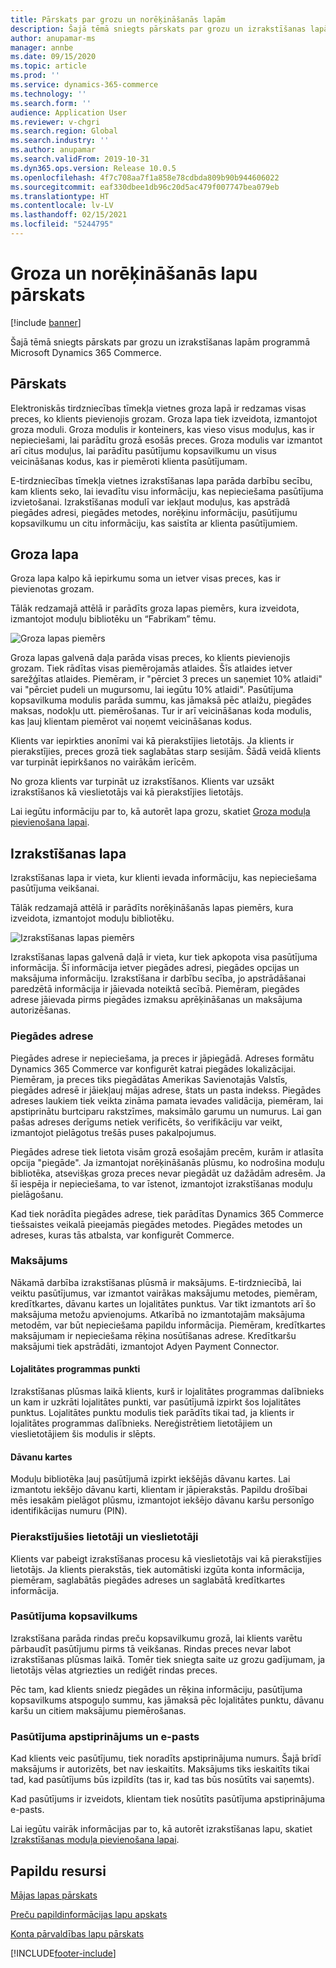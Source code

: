 ```yaml
---
title: Pārskats par grozu un norēķināšanās lapām
description: Šajā tēmā sniegts pārskats par grozu un izrakstīšanas lapām programmā Microsoft Dynamics 365 Commerce.
author: anupamar-ms
manager: annbe
ms.date: 09/15/2020
ms.topic: article
ms.prod: ''
ms.service: dynamics-365-commerce
ms.technology: ''
ms.search.form: ''
audience: Application User
ms.reviewer: v-chgri
ms.search.region: Global
ms.search.industry: ''
ms.author: anupamar
ms.search.validFrom: 2019-10-31
ms.dyn365.ops.version: Release 10.0.5
ms.openlocfilehash: 4f7c708aa7f1a858e78cdbda809b90b944606022
ms.sourcegitcommit: eaf330dbee1db96c20d5ac479f007747bea079eb
ms.translationtype: HT
ms.contentlocale: lv-LV
ms.lasthandoff: 02/15/2021
ms.locfileid: "5244795"
---
```

# <a name="cart-and-checkout-pages-overview"></a>Groza un norēķināšanās lapu pārskats

[!include [banner](includes/banner.md)]

Šajā tēmā sniegts pārskats par grozu un izrakstīšanas lapām programmā Microsoft Dynamics 365 Commerce.

## <a name="overview"></a>Pārskats

Elektroniskās tirdzniecības tīmekļa vietnes groza lapā ir redzamas visas preces, ko klients pievienojis grozam. Groza lapa tiek izveidota, izmantojot groza moduli. Groza modulis ir konteiners, kas vieso visus moduļus, kas ir nepieciešami, lai parādītu grozā esošās preces. Groza modulis var izmantot arī citus moduļus, lai parādītu pasūtījumu kopsavilkumu un visus veicināšanas kodus, kas ir piemēroti klienta pasūtījumam.

E-tirdzniecības tīmekļa vietnes izrakstīšanas lapa parāda darbību secību, kam klients seko, lai ievadītu visu informāciju, kas nepieciešama pasūtījuma izvietošanai. Izrakstīšanas modulī var iekļaut moduļus, kas apstrādā piegādes adresi, piegādes metodes, norēķinu informāciju, pasūtījumu kopsavilkumu un citu informāciju, kas saistīta ar klienta pasūtījumiem.

## <a name="cart-page"></a>Groza lapa

Groza lapa kalpo kā iepirkumu soma un ietver visas preces, kas ir pievienotas grozam.

Tālāk redzamajā attēlā ir parādīts groza lapas piemērs, kura izveidota, izmantojot moduļu bibliotēku un “Fabrikam” tēmu.

![Groza lapas piemērs](./media/cart2.PNG)

Groza lapas galvenā daļa parāda visas preces, ko klients pievienojis grozam. Tiek rādītas visas piemērojamās atlaides. Šīs atlaides ietver sarežģītas atlaides. Piemēram, ir "pērciet 3 preces un saņemiet 10% atlaidi" vai "pērciet pudeli un mugursomu, lai iegūtu 10% atlaidi". Pasūtījuma kopsavilkuma modulis parāda summu, kas jāmaksā pēc atlaižu, piegādes maksas, nodokļu utt. piemērošanas. Tur ir arī veicināšanas koda modulis, kas ļauj klientam piemērot vai noņemt veicināšanas kodus.

Klients var iepirkties anonīmi vai kā pierakstījies lietotājs. Ja klients ir pierakstījies, preces grozā tiek saglabātas starp sesijām. Šādā veidā klients var turpināt iepirkšanos no vairākām ierīcēm.

No groza klients var turpināt uz izrakstīšanos. Klients var uzsākt izrakstīšanos kā vieslietotājs vai kā pierakstījies lietotājs.

Lai iegūtu informāciju par to, kā autorēt lapa grozu, skatiet [Groza moduļa pievienošana lapai](add-cart-module.md).

## <a name="checkout-page"></a>Izrakstīšanas lapa

Izrakstīšanas lapa ir vieta, kur klienti ievada informāciju, kas nepieciešama pasūtījuma veikšanai.

Tālāk redzamajā attēlā ir parādīts norēķināšanās lapas piemērs, kura izveidota, izmantojot moduļu bibliotēku.

![Izrakstīšanas lapas piemērs](./media/Checkout.PNG)

Izrakstīšanas lapas galvenā daļā ir vieta, kur tiek apkopota visa pasūtījuma informācija. Šī informācija ietver piegādes adresi, piegādes opcijas un maksājuma informāciju. Izrakstīšana ir darbību secība, jo apstrādāšanai paredzētā informācija ir jāievada noteiktā secībā. Piemēram, piegādes adrese jāievada pirms piegādes izmaksu aprēķināšanas un maksājuma autorizēšanas.

### <a name="shipping-address"></a>Piegādes adrese

Piegādes adrese ir nepieciešama, ja preces ir jāpiegādā. Adreses formātu Dynamics 365 Commerce var konfigurēt katrai piegādes lokalizācijai. Piemēram, ja preces tiks piegādātas Amerikas Savienotajās Valstīs, piegādes adresē ir jāiekļauj mājas adrese, štats un pasta indekss. Piegādes adreses laukiem tiek veikta zināma pamata ievades validācija, piemēram, lai apstiprinātu burtciparu rakstzīmes, maksimālo garumu un numurus. Lai gan pašas adreses derīgums netiek verificēts, šo verifikāciju var veikt, izmantojot pielāgotus trešās puses pakalpojumus.

Piegādes adrese tiek lietota visām grozā esošajām precēm, kurām ir atlasīta opcija "piegāde". Ja izmantojat norēķināšanās plūsmu, ko nodrošina moduļu bibliotēka, atsevišķas groza preces nevar piegādāt uz dažādām adresēm. Ja šī iespēja ir nepieciešama, to var īstenot, izmantojot izrakstīšanas moduļu pielāgošanu.

Kad tiek norādīta piegādes adrese, tiek parādītas Dynamics 365 Commerce tiešsaistes veikalā pieejamās piegādes metodes. Piegādes metodes un adreses, kuras tās atbalsta, var konfigurēt Commerce.

### <a name="payment"></a>Maksājums

Nākamā darbība izrakstīšanas plūsmā ir maksājums. E-tirdzniecībā, lai veiktu pasūtījumus, var izmantot vairākas maksājumu metodes, piemēram, kredītkartes, dāvanu kartes un lojalitātes punktus. Var tikt izmantots arī šo maksājuma metožu apvienojums. Atkarībā no izmantotajām maksājuma metodēm, var būt nepieciešama papildu informācija. Piemēram, kredītkartes maksājumam ir nepieciešama rēķina nosūtīšanas adrese. Kredītkaršu maksājumi tiek apstrādāti, izmantojot Adyen Payment Connector.

#### <a name="loyalty-points"></a>Lojalitātes programmas punkti

Izrakstīšanas plūsmas laikā klients, kurš ir lojalitātes programmas dalībnieks un kam ir uzkrāti lojalitātes punkti, var pasūtījumā izpirkt šos lojalitātes punktus. Lojalitātes punktu modulis tiek parādīts tikai tad, ja klients ir lojalitātes programmas dalībnieks. Nereģistrētiem lietotājiem un vieslietotājiem šis modulis ir slēpts.

#### <a name="gift-cards"></a>Dāvanu kartes

Moduļu bibliotēka ļauj pasūtījumā izpirkt iekšējās dāvanu kartes. Lai izmantotu iekšējo dāvanu karti, klientam ir jāpierakstās. Papildu drošībai mēs iesakām pielāgot plūsmu, izmantojot iekšējo dāvanu karšu personīgo identifikācijas numuru (PIN).

### <a name="signed-in-and-guest-users"></a>Pierakstījušies lietotāji un vieslietotāji

Klients var pabeigt izrakstīšanas procesu kā vieslietotājs vai kā pierakstījies lietotājs. Ja klients pierakstās, tiek automātiski izgūta konta informācija, piemēram, saglabātās piegādes adreses un saglabātā kredītkartes informācija.

### <a name="order-summary"></a>Pasūtījuma kopsavilkums

Izrakstīšana parāda rindas preču kopsavilkumu grozā, lai klients varētu pārbaudīt pasūtījumu pirms tā veikšanas. Rindas preces nevar labot izrakstīšanas plūsmas laikā. Tomēr tiek sniegta saite uz grozu gadījumam, ja lietotājs vēlas atgriezties un rediģēt rindas preces.

Pēc tam, kad klients sniedz piegādes un rēķina informāciju, pasūtījuma kopsavilkums atspoguļo summu, kas jāmaksā pēc lojalitātes punktu, dāvanu karšu un citiem maksājumu piemērošanas.

### <a name="order-confirmation-and-email"></a>Pasūtījuma apstiprinājums un e-pasts

Kad klients veic pasūtījumu, tiek noradīts apstiprinājuma numurs. Šajā brīdī maksājums ir autorizēts, bet nav ieskaitīts. Maksājums tiks ieskaitīts tikai tad, kad pasūtījums būs izpildīts (tas ir, kad tas būs nosūtīts vai saņemts).

Kad pasūtījums ir izveidots, klientam tiek nosūtīts pasūtījuma apstiprinājuma e-pasts.

Lai iegūtu vairāk informācijas par to, kā autorēt izrakstīšanas lapu, skatiet [Izrakstīšanas moduļa pievienošana lapai](add-checkout-module.md).

## <a name="additional-resources"></a>Papildu resursi

[Mājas lapas pārskats](quick-tour-home-page.md)

[Preču papildinformācijas lapu apskats](quick-tour-pdp.md)

[Konta pārvaldības lapu pārskats](quick-tour-account-management.md)


[!INCLUDE[footer-include](../includes/footer-banner.md)]